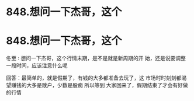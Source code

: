 # 848.想问一下杰哥，这个

# 848.想问一下杰哥，这个

冬至 : 想问一下杰哥，这个行情末期，是不是就是新周期的开 始，还是说要调整一段时间，应该注意什么呢

回答：最简单的，就是假期了，有钱的大多都准备去玩了，这 市场时时刻刻都渴望赚钱的大多是散户，少数是股痴 所以等到 大家回来了，假期结束了才会有好做的行情